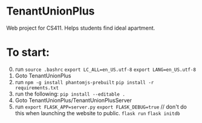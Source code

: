 # TenantUnionPlus
Web project for CS411. Helps students find ideal apartment.

# To start:
0. run
    `source .bashrc`
    `export LC_ALL=en_US.utf-8`
    `export LANG=en_US.utf-8`
1. Goto TenantUnionPlus
2. run
    `npm -g install phantomjs-prebuilt`
    `pip install -r requirements.txt`
3. run the following:
    `pip install --editable .`
4. Goto TenantUnionPlus/TenantUnionPlusServer
5. run
    `export FLASK_APP=server.py`
    `export FLASK_DEBUG=true` // don't do this when launching the website to public.
    `flask run`
    `flask initdb`
